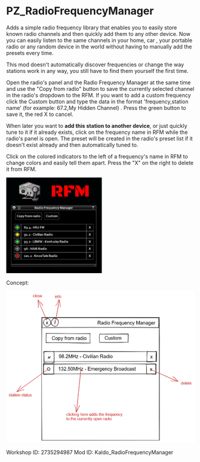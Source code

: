 # PZ_RadioFrequencyManager

Adds a simple radio frequency library that enables you to easily store known radio channels and then quickly add them to any other device. Now you can easily listen to the same channels in your home, car , your portable radio or any random device in the world without having to manually add the presets every time.

This mod doesn't automatically discover frequencies or change the way stations work in any way, you still have to find them yourself the first time.

Open the radio's panel and the Radio Frequency Manager at the same time and use the "Copy from radio" button to save the currently selected channel in the radio's dropdown to the RFM.
If you want to add a custom frequency click the Custom button and type the data in the format 'frequency,station name' (for example: 67.2,My Hidden Channel)
. Press the green button to save it, the red X to cancel.

When later you want to **add this station to another device**, or just quickly tune to it if it already exists, click on the frequency name in RFM while the radio's panel is open. The preset will be created in the radio's preset list if it doesn't exist already and then automatically tuned to.

Click on the colored indicators to the left of a frequency's name in RFM to change colors and easily tell them apart. Press the "X" on the right to delete it from RFM.

![Poster](preview.png)

Concept:

![Concept](dev/concept.png)

Workshop ID: 2735294987
Mod ID: Kaldo_RadioFrequencyManager
